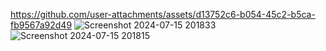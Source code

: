 https://github.com/user-attachments/assets/d13752c6-b054-45c2-b5ca-fb9567a92d49
![Screenshot 2024-07-15 201833](https://github.com/user-attachments/assets/4be146e9-0476-489e-82bf-a87a6ba24b1e)
![Screenshot 2024-07-15 201815](https://github.com/user-attachments/assets/8501e637-5563-4b10-85ab-54836ffbc4b6)



